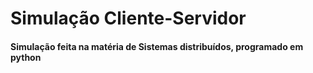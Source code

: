 <bold><h1>Simulação Cliente-Servidor</h1><bold>
<h4>Simulação feita na matéria de Sistemas distribuídos, programado em python</h4>
